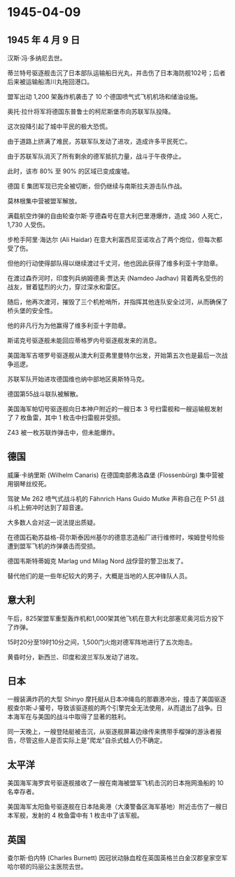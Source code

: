 # 1945-04-09

## 1945 年 4 月 9 日

汉斯·冯·多纳尼去世。

蒂兰特号驱逐舰击沉了日本部队运输船日光丸，并击伤了日本海防舰102号；后者后来被运输船清川丸拖回港口。

盟军出动 1,200 架轰炸机袭击了 10 个德国喷气式飞机机场和储油设施。

奥托·拉什将军将德国东普鲁士的柯尼斯堡市向苏联军队投降。

这次投降引起了城中平民的极大恐慌。

由于道路上挤满了难民，苏联军队发动了进攻，造成许多平民死亡。

由于苏联军队消灭了所有剩余的德军抵抗力量，战斗于午夜停止。

此时，该市 80% 至 90% 的区域已变成废墟。

德国 E 集团军现已完全被切断，但仍继续与南斯拉夫游击队作战。

莫林根集中营被盟军解放。

满载航空炸弹的自由轮查尔斯·亨德森号在意大利巴里港爆炸，造成 360
人死亡，1,730 人受伤。

步枪手阿里·海达尔 (Ali Haidar)
在意大利富西尼亚诺攻占了两个炮位，但每次都受了伤。

但他的行动使得部队得以继续渡过千丈河，他也因此获得了维多利亚十字勋章。

在渡过森乔河时，印度列兵纳姆德奥·贾达夫 (Namdeo Jadhav)
背着两名受伤的战友，冒着猛烈的火力，穿过深水和雷区。

随后，他再次渡河，摧毁了三个机枪哨所，并指挥其他连队安全过河，从而确保了桥头堡的安全性。

他的非凡行为为他赢得了维多利亚十字勋章。

斯诺克号驱逐舰未能回应蒂格罗内号驱逐舰发来的消息。

美国海军吉塔罗号驱逐舰从澳大利亚弗里曼特尔出发，开始第五次也是最后一次战争巡逻。

苏联军队开始进攻德国维也纳中部地区奥斯特马克。

德国第55战斗联队被解散。

美国海军帕切号驱逐舰向日本神户附近的一艘日本 3
号扫雷舰和一艘运输舰发射了 7 枚鱼雷，其中 1 枚击中扫雷舰并受损。

Z43 被一枚苏联炸弹击中，但未能爆炸。

## 德国

威廉·卡纳里斯 (Wilhelm Canaris) 在德国南部弗洛森堡 (Flossenbürg)
集中营被用钢琴丝绞死。

驾驶 Me 262 喷气式战斗机的 Fähnrich Hans Guido Mutke 声称自己在 P-51
战斗机上俯冲时达到了超音速。

大多数人会对这一说法提出质疑。

在德国石勒苏益格-荷尔斯泰因州基尔的德意志造船厂进行维修时，埃姆登号险些遭到盟军飞机的炸弹袭击而受损。

德国韦斯特蒂姆克 Marlag und Milag Nord 战俘营的警卫出发了。

替代他们的是一些年纪较大的男子，大概是当地的人民冲锋队人员。

## 意大利

午后，825架盟军重型轰炸机和1,000架其他飞机在意大利北部塞尼奥河后方投下了炸弹。

15时20分至19时10分之间，1,500门火炮对德军阵地进行了五次炮击。

黄昏时分，新西兰、印度和波兰军队发动了进攻。

## 日本

一艘装满炸药的大型 Shinyo
摩托艇从日本冲绳岛的那霸港冲出，撞击了美国驱逐舰查尔斯·J·獾号，导致该驱逐舰的两个引擎完全无法使用，从而退出了战争。日本海军在与美国的战斗中取得了显著的胜利。

同一天晚上，一艘登陆艇被击沉，从驱逐舰屏幕边缘传来携带手榴弹的游泳者报告，尽管这些人是否实际上是"爬龙"自杀式蛙人仍不确定。

## 太平洋

美国海军海罗宾号驱逐舰接收了一艘在南海被盟军飞机击沉的日本拖网渔船的 10
名幸存者。

美国海军太阳鱼号驱逐舰在日本陆奥港（大湊警备区海军基地）附近击伤了一艘日本军舰，发射的
4 枚鱼雷中有 1 枚击中了该军舰。

## 英国

查尔斯·伯内特 (Charles Burnett)
因冠状动脉血栓在英国英格兰白金汉郡皇家空军哈尔顿的玛丽公主医院去世。

